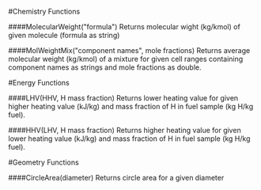 #Chemistry Functions

####MolecularWeight("formula")
  Returns molecular wight (kg/kmol) of given molecule (formula as string)
  
####MolWeightMix("component names", mole fractions)
Returns average molecular weight (kg/kmol) of a mixture for given cell ranges containing component names as strings and mole fractions as double.

#Energy Functions

####LHV(HHV, H mass fraction)
Returns lower heating value for given higher heating value (kJ/kg) and mass fraction of H in fuel sample (kg H/kg fuel).

####HHV(LHV, H mass fraction)
Returns higher heating value for given lower heating value (kJ/kg) and mass fraction of H in fuel sample (kg H/kg fuel).
  
#Geometry Functions

####CircleArea(diameter)
Returns circle area for a given diameter
